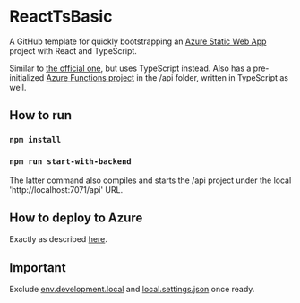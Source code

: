# ReactTsBasic

A GitHub template for quickly bootstrapping an [Azure Static Web App](https://docs.microsoft.com/en-us/azure/static-web-apps/) project with React and TypeScript.

Similar to [the official one](https://github.com/staticwebdev/react-basic), but uses TypeScript instead. Also has a pre-initialized [Azure Functions project](https://docs.microsoft.com/en-us/azure/static-web-apps/add-api) in the /api folder, written in TypeScript as well.

## How to run

### `npm install`
### `npm run start-with-backend`

The latter command also compiles and starts the /api project under the local 'http://localhost:7071/api' URL.

## How to deploy to Azure

Exactly as described [here](https://docs.microsoft.com/en-us/azure/static-web-apps/getting-started?tabs=react#create-a-static-web-app).

## Important

Exclude [env.development.local](https://github.com/scale-tone/react-ts-basic/blob/master/.env.development.local) and [local.settings.json](https://github.com/scale-tone/react-ts-basic/blob/master/api/local.settings.json) once ready.
